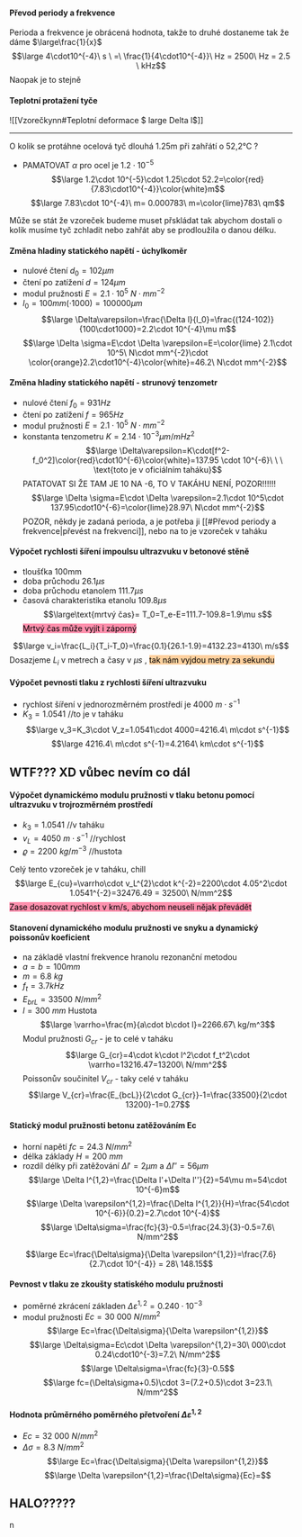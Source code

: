 #### Převod periody a frekvence
Perioda a frekvence je obrácená hodnota, takže to druhé dostaneme tak že dáme $\large\frac{1}{x}$ $$\large 4\cdot10^{-4}\ s \ =\  \frac{1}{4\cdot10^{-4}}\ Hz = 2500\ Hz = 2.5 \ kHz$$
Naopak je to stejně

#### Teplotní protažení tyče
![[Vzorečkynn#Teplotní deformace $ large Delta l$]]

---
O kolik se protáhne ocelová tyč dlouhá 1.25m při zahřátí o 52,2°C ?
- PAMATOVAT $\alpha$ pro ocel je $1.2\cdot 10^{-5}$
$$\large 1.2\cdot 10^{-5}\cdot 1.25\cdot 52.2=\color{red}{7.83\cdot10^{-4}}\color{white}m$$
$$\large 7.83\cdot 10^{-4}\ m= 0.000783\ m=\color{lime}783\ qm$$

Může se stát že vzoreček budeme muset přskládat tak abychom dostali o kolik musíme tyč zchladit nebo zahřát aby se prodloužila o danou délku.

#### Změna hladiny statického napětí - úchylkoměr
- nulové čtení $d_0=102\mu m$
- čtení po zatížení $d=124\mu m$
- modul pružnosti $E=2.1\cdot 10^5\ N\cdot mm^{-2}$ 
- $l_0=100mm (\cdot 1000) = 100000\mu m$
$$\large \Delta\varepsilon=\frac{\Delta l}{l_0}=\frac{(124-102)}{100\cdot1000}=2.2\cdot 10^{-4}\mu m$$
$$\large \Delta \sigma=E\cdot \Delta \varepsilon=E=\color{lime} 2.1\cdot 10^5\ N\cdot mm^{-2}\cdot \color{orange}2.2\cdot10^{-4}\color{white}=46.2\ N\cdot mm^{-2}$$
#### Změna hladiny statického napětí - strunový tenzometr
- nulové čtení $f_0=931Hz$
- čtení po zatížení $f=965Hz$
- modul pružnosti $E=2.1\cdot 10^5\ N\cdot mm^{-2}$ 
- konstanta tenzometru $K=2.14\cdot 10^{-3}\mu m/m Hz^2$
$$\large \Delta\varepsilon=K\cdot[f^2-f_0^2]\color{red}\cdot10^{-6}\color{white}=137.95 \cdot 10^{-6}\ \ \ \text{toto je v oficiálním taháku}$$
PATATOVAT SI ŽE TAM JE 10 NA -6, TO V TAKÁHU NENÍ, POZOR!!!!!!
$$\large \Delta \sigma=E\cdot \Delta \varepsilon=2.1\cdot 10^5\cdot 137.95\cdot10^{-6}=\color{lime}28.97\ N\cdot mm^{-2}$$
POZOR, někdy je zadaná perioda, a je potřeba ji [[#Převod periody a frekvence|převést na frekvenci]], nebo na to je vzoreček v taháku 

#### Výpočet rychlosti šíření impoulsu ultrazvuku v betonové stěně
- tloušťka 100mm 
- doba průchodu $26.1\mu s$
- doba průchodu etanolem $111.7\mu s$
- časová charakteristika etanolu $109.8 \mu s$
$$\large\text{mrtvý čas}= T_0=T_e-E=111.7-109.8=1.9\mu s$$
<mark style="background: #FF5582A6;">Mrtvý čas může vyjít i záporný</mark>

$$\large v_i=\frac{L_i}{T_i-T_0}=\frac{0.1}{26.1-1.9}=4132.23=4130\ m/s$$
	Dosazjeme $L_i$ v metrech a časy v $\mu s$ , <mark style="background: #FFB86CA6;">tak nám vyjdou metry za sekundu</mark>

#### Výpočet pevnosti tlaku z rychlosti šíření ultrazvuku
- rychlost šíření v jednorozměrném prostředí je $4000\ m\cdot s^{-1}$
- $K_3=1.0541$ //to je v taháku 
$$\large v_3=K_3\cdot V_z=1.0541\cdot 4000=4216.4\ m\cdot s^{-1}$$
$$\large 4216.4\ m\cdot s^{-1}=4.2164\ km\cdot s^{-1}$$
## WTF??? XD vůbec nevím co dál

#### Výpočet dynamickémo modulu pružnosti v tlaku betonu pomocí ultrazvuku v trojrozměrném prostředí 
- $k_3=1.0541$  //v taháku 
- $v_L=4050\ m\cdot s^{-1}$ //rychlost
- $\varrho = 2200\ kg/m^{-3}$ //hustota

Celý tento vzoreček je v taháku, chill
$$\large E_{cu}=\varrho\cdot v_L^{2}\cdot k^{-2}=2200\cdot 4.05^2\cdot 1.0541^{-2}=32476.49 = 32500\ N/mm^2$$
<mark style="background: #FF5582A6;">Zase dosazovat rychlost v km/s, abychom neuseli nějak převádět</mark>

#### Stanovení dynamického modulu pružnosti ve snyku a dynamický poissonův koeficient
- na základě vlastní frekvence hranolu rezonanční metodou
- $a=b=100mm$
- $m=6.8\ kg$
- $f_t=3.7 kHz$
- $E_{brL}=33500\ N/mm^2$
- $l=300\ mm$
Hustota
$$\large \varrho=\frac{m}{a\cdot b\cdot l}=2266.67\ kg/m^3$$
Modul pružnosti $G_{cr}$ - je to celé v taháku
$$\large G_{cr}=4\cdot k\cdot l^2\cdot f_t^2\cdot \varrho=13216.47=13200\ N/mm^2$$
Poissonův součinitel $V_{cr}$ - taky celé v taháku
$$\large V_{cr}=\frac{E_{bcL}}{2\cdot G_{cr}}-1=\frac{33500}{2\cdot 13200}-1=0.27$$
#### Statický modul pružnosti betonu zatěžováním Ec
- horní napětí $fc=24.3\ N/mm^2$
- délka základy $H=200\ mm$
- rozdíl délky při zatěžování $\Delta l'=2\mu m$    a   $\Delta l''=56\mu m$
$$\large \Delta l^{1,2}=\frac{\Delta l'+\Delta l''}{2}=54\mu m=54\cdot 10^{-6}m$$
$$\large \Delta \varepsilon^{1,2}=\frac{\Delta l^{1,2}}{H}=\frac{54\cdot 10^{-6}}{0.2}=2.7\cdot 10^{-4}$$
$$\large \Delta\sigma=\frac{fc}{3}-0.5=\frac{24.3}{3}-0.5=7.6\ N/mm^2$$

$$\large Ec=\frac{\Delta\sigma}{\Delta \varepsilon^{1,2}}=\frac{7.6}{2.7\cdot 10^{-4}} = 28\ 148.15$$

#### Pevnost v tlaku ze zkoušty statiského modulu pružnosti
- poměrné zkrácení základen $\Delta\varepsilon^{1,2}=0.240\cdot 10^{-3}$
- modul pružnosti $Ec=30\ 000\ N/mm^2$
$$\large Ec=\frac{\Delta\sigma}{\Delta \varepsilon^{1,2}}$$
$$\large \Delta\sigma=Ec\cdot \Delta \varepsilon^{1,2}=30\ 000\cdot 0.24\cdot10^{-3}=7.2\ N/mm^2$$
$$\large \Delta\sigma=\frac{fc}{3}-0.5$$
$$\large fc=(\Delta\sigma+0.5)\cdot 3=(7.2+0.5)\cdot 3=23.1\ N/mm^2$$
#### Hodnota průměrného poměrného přetvoření $\Delta\varepsilon^{1,2}$ 
- $Ec=32\ 000\ N/mm^2$
- $\Delta\sigma=8.3\ N/mm^2$ 
$$\large Ec=\frac{\Delta\sigma}{\Delta \varepsilon^{1,2}}$$
$$\large \Delta \varepsilon^{1,2}=\frac{\Delta\sigma}{Ec}=$$

## HALO?????

n